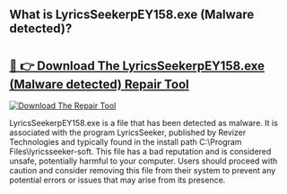## What is LyricsSeekerpEY158.exe (Malware detected)? 

# <h2><a href="https://exedetect.com/download.php?LyricsSeekerpEY158.exe (Malware detected)">🔗 👉 Download The LyricsSeekerpEY158.exe (Malware detected) Repair Tool</a></h2>

[![Download The Repair Tool](https://exedetect.com/download-button.jpg)](https://exedetect.com/download.php?LyricsSeekerpEY158.exe (Malware detected))

LyricsSeekerpEY158.exe is a file that has been detected as malware. It is associated with the program LyricsSeeker, published by Revizer Technologies and typically found in the install path C:\Program Files\lyricsseeker-soft. This file has a bad reputation and is considered unsafe, potentially harmful to your computer. Users should proceed with caution and consider removing this file from their system to prevent any potential errors or issues that may arise from its presence.